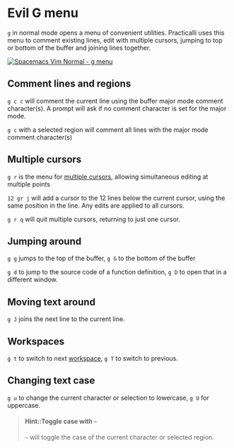 # Evil G menu
`g` in normal mode opens a menu of convenient utilities.  Practicalli uses this menu to comment existing lines, edit with multiple cursors, jumping to top or bottom of the buffer and joining lines together.

[![Spacemacs Vim Normal - g menu](/spacemacs/images/spacemacs-vim-normal-g-menu.png)](/spacemacs/images/spacemacs-vim-normal-g-menu.png)


## Comment lines and regions
`g c c` will comment the current line using the buffer major mode comment character(s).  A prompt will ask if no comment character is set for the major mode.

`g c` with a selected region will comment all lines with the major mode comment character(s)


## Multiple cursors
`g r` is the menu for [multiple cursors](/spacemacs-basics/evil-tools/multiple-cursors.md), allowing simultaneous editing at multiple points

`12 gr j` will add a cursor to the 12 lines below the current cursor, using the same position in the line.  Any edits are applied to all cursors.

`g r q` will quit multiple cursors, returning to just one cursor.


## Jumping around
`g g` jumps to the top of the buffer, `g G` to the bottom of the buffer

`g d` to jump to the source code of a function definition, `g D` to open that in a different window.


## Moving text around
`g J` joins the next line to the current line.


## Workspaces
`g t` to switch to next [workspace](working-with-projects/layouts.md), `g T` to switch to previous.


## Changing text case
`g u` to change the current character or selection to lowercase, `g U` for uppercase.

> #### Hint::Toggle case with `~`
> `~` will toggle the case of the current character or selected region.
